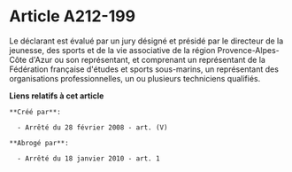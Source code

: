 # Article A212-199

Le déclarant est évalué par un jury désigné et présidé par le directeur de la jeunesse, des sports et de la vie associative
de la région Provence-Alpes-Côte d'Azur ou son représentant, et comprenant un représentant de la Fédération française
d'études et sports sous-marins, un représentant des organisations professionnelles, un ou plusieurs techniciens qualifiés.

**Liens relatifs à cet article**

	**Créé par**:

	  - Arrêté du 28 février 2008 - art. (V)

	**Abrogé par**:

	  - Arrêté du 18 janvier 2010 - art. 1
